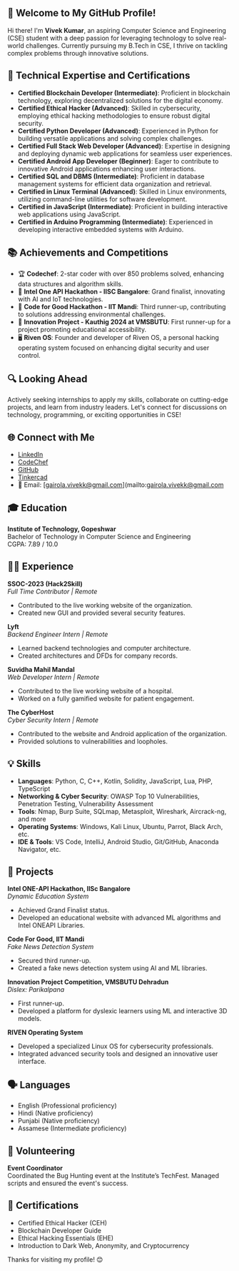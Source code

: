 ## 🚀 Welcome to My GitHub Profile!

Hi there! I'm **Vivek Kumar**, an aspiring Computer Science and Engineering (CSE) student with a deep passion for leveraging technology to solve real-world challenges. Currently pursuing my B.Tech in CSE, I thrive on tackling complex problems through innovative solutions.

## 🌟 Technical Expertise and Certifications

- **Certified Blockchain Developer (Intermediate)**: Proficient in blockchain technology, exploring decentralized solutions for the digital economy.
- **Certified Ethical Hacker (Advanced)**: Skilled in cybersecurity, employing ethical hacking methodologies to ensure robust digital security.
- **Certified Python Developer (Advanced)**: Experienced in Python for building versatile applications and solving complex challenges.
- **Certified Full Stack Web Developer (Advanced)**: Expertise in designing and deploying dynamic web applications for seamless user experiences.
- **Certified Android App Developer (Beginner)**: Eager to contribute to innovative Android applications enhancing user interactions.
- **Certified SQL and DBMS (Intermediate)**: Proficient in database management systems for efficient data organization and retrieval.
- **Certified in Linux Terminal (Advanced)**: Skilled in Linux environments, utilizing command-line utilities for software development.
- **Certified in JavaScript (Intermediate)**: Proficient in building interactive web applications using JavaScript.
- **Certified in Arduino Programming (Intermediate)**: Experienced in developing interactive embedded systems with Arduino.

## 📚 Achievements and Competitions

- 🏆 **Codechef**: 2-star coder with over 850 problems solved, enhancing data structures and algorithm skills.
- 🥈 **Intel One API Hackathon - IISC Bangalore**: Grand finalist, innovating with AI and IoT technologies.
- 🥉 **Code for Good Hackathon - IIT Mandi**: Third runner-up, contributing to solutions addressing environmental challenges.
- 🥈 **Innovation Project - Kauthig 2024 at VMSBUTU**: First runner-up for a project promoting educational accessibility.
- 🖥️ **Riven OS**: Founder and developer of Riven OS, a personal hacking operating system focused on enhancing digital security and user control.

## 🔍 Looking Ahead

Actively seeking internships to apply my skills, collaborate on cutting-edge projects, and learn from industry leaders. Let's connect for discussions on technology, programming, or exciting opportunities in CSE!

## 🌐 Connect with Me

- [LinkedIn](https://www.linkedin.com/in/vivek-kumar-3227a4265/)
- [CodeChef](https://www.codechef.com/users/vivek5450)
- [GitHub](https://github.com/vivek5456)
- [Tinkercad](https://www.tinkercad.com/users/lqyeI8KBlE9-vivek-kumar)
- 📧 Email: [gairola.vivekk@gmail.com](mailto:gairola.vivekk@gmail.com

## 🎓 Education

**Institute of Technology, Gopeshwar**  
Bachelor of Technology in Computer Science and Engineering  
CGPA: 7.89 / 10.0

## 🧑‍💻 Experience

**SSOC-2023 (Hack2Skill)**  
*Full Time Contributor | Remote*  
- Contributed to the live working website of the organization.
- Created new GUI and provided several security features.

**Lyft**  
*Backend Engineer Intern | Remote*  
- Learned backend technologies and computer architecture.
- Created architectures and DFDs for company records.

**Suvidha Mahil Mandal**  
*Web Developer Intern | Remote*  
- Contributed to the live working website of a hospital.
- Worked on a fully gamified website for patient engagement.

**The CyberHost**  
*Cyber Security Intern | Remote*  
- Contributed to the website and Android application of the organization.
- Provided solutions to vulnerabilities and loopholes.

## 💡 Skills

- **Languages**: Python, C, C++, Kotlin, Solidity, JavaScript, Lua, PHP, TypeScript
- **Networking & Cyber Security**: OWASP Top 10 Vulnerabilities, Penetration Testing, Vulnerability Assessment
- **Tools**: Nmap, Burp Suite, SQLmap, Metasploit, Wireshark, Aircrack-ng, and more
- **Operating Systems**: Windows, Kali Linux, Ubuntu, Parrot, Black Arch, etc.
- **IDE & Tools**: VS Code, IntelliJ, Android Studio, Git/GitHub, Anaconda Navigator, etc.

## 🌟 Projects

**Intel ONE-API Hackathon, IISc Bangalore**  
*Dynamic Education System*  
- Achieved Grand Finalist status.
- Developed an educational website with advanced ML algorithms and Intel ONEAPI Libraries.

**Code For Good, IIT Mandi**  
*Fake News Detection System*  
- Secured third runner-up.
- Created a fake news detection system using AI and ML libraries.

**Innovation Project Competition, VMSBUTU Dehradun**  
*Dislex: Parikalpana*  
- First runner-up.
- Developed a platform for dyslexic learners using ML and interactive 3D models.

**RIVEN Operating System**  
- Developed a specialized Linux OS for cybersecurity professionals.
- Integrated advanced security tools and designed an innovative user interface.

## 🗣️ Languages

- English (Professional proficiency)
- Hindi (Native proficiency)
- Punjabi (Native proficiency)
- Assamese (Intermediate proficiency)

## 🤝 Volunteering

**Event Coordinator**  
Coordinated the Bug Hunting event at the Institute’s TechFest. Managed scripts and ensured the event's success.

## 📜 Certifications

- Certified Ethical Hacker (CEH)
- Blockchain Developer Guide
- Ethical Hacking Essentials (EHE)
- Introduction to Dark Web, Anonymity, and Cryptocurrency

Thanks for visiting my profile! 😊
